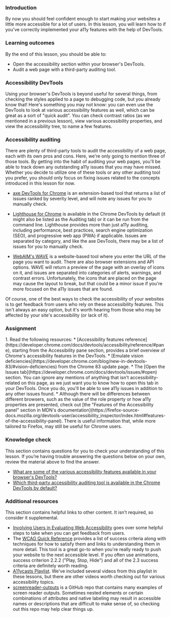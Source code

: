 ### Introduction

By now you should feel confident enough to start making your websites a little more accessible for a lot of users. In this lesson, you will learn how to if you've correctly implemented your a11y features with the help of DevTools.

### Learning outcomes
By the end of this lesson, you should be able to:

* Open the accessibility section within your browser's DevTools.
* Audit a web page with a third-party auditing tool.

### Accessibility DevTools

Using your browser's DevTools is beyond useful for several things, from checking the styles applied to a page to debugging code, but you already know that! Here's something you may not know: you can even use the DevTools to look at various accessibility features as well, which can be great as a sort of "quick audit". You can check contrast ratios (as we mentioned in a previous lesson), view various accessibility properties, and view the accessibility tree, to name a few features.

### Accessibility auditing

There are plenty of third-party tools to audit the accessibility of a web page, each with its own pros and cons. Here, we're only going to mention three of those tools. By getting into the habit of auditing your web pages, you'll be able to track down any outstanding a11y issues that you may have missed. Whether you decide to utilize one of these tools or any other auditing tool you prefer, you should only focus on fixing issues related to the concepts introduced in this lesson for now. 

* [axe DevTools for Chrome](https://chrome.google.com/webstore/detail/axe-devtools-web-accessib/lhdoppojpmngadmnindnejefpokejbdd?hl=en-US) is an extension-based tool that returns a list of issues ranked by severity level, and will note any issues for you to manually check.

* <span id="chrome-default-tool-knowledge-check">[Lighthouse for Chrome](https://developers.google.com/web/tools/lighthouse) is available in the Chrome DevTools by default (it might also be listed as the Auditing tab) or it can be run from the command line. Lighthouse provides more than just a11y auditing, including performance, best practices, search engine optimization (SEO), and progressive web app (PWA) if applicable. Issues are separated by category, and like the axe DevTools, there may be a list of issues for you to manually check.</span>

* [WebAIM's WAVE](https://wave.webaim.org/) is a website-based tool where you enter the URL of the page you want to audit. There are also browser extensions and API options. WAVE will return a preview of the page with an overlay of icons on it, and issues are separated into categories of alerts, warnings, and contrast errors. Unfortunately, the icons that are placed on the page may cause the layout to break, but that could be a minor issue if you're more focused on the a11y issues that are found.

Of course, one of the best ways to check the accessibility of your websites is to get feedback from users who rely on these accessibility features. This isn't always an easy option, but it's worth hearing from those who may be affected by your site's accessibility (or lack of it). 

### Assignment

<div class="lesson-content__panel" markdown="1">
1. Read the following resources:
    * [Accessibility features reference](https://developer.chrome.com/docs/devtools/accessibility/reference/#pane), starting from the Accessibility pane section, provides a brief overview of Chrome's accessibility features in the DevTools. 
    * [Emulate vision deficiencies](https://developer.chrome.com/blog/new-in-devtools-83/#vision-deficiencies) from the Chrome 83 update page. 
    * The [Open the Issues tab](https://developer.chrome.com/docs/devtools/issues/#open) section. You can ignore any mentions of anything that isn't accessibility-related on this page, as we just want you to know how to open this tab in your DevTools. Once you do, you'll be able to see a11y issues in addition to any other issues found.
    * Although there will be differences between different browsers, such as the value of the role property or how a11y properties are presented, check out [the "Features of the Accessibility panel" section in MDN's documentation](https://firefox-source-docs.mozilla.org/devtools-user/accessibility_inspector/index.html#features-of-the-accessibility-panel). There is useful information that, while more tailored to Firefox, may still be useful for Chrome users.
</div>

### Knowledge check

This section contains questions for you to check your understanding of this lesson. If you’re having trouble answering the questions below on your own, review the material above to find the answer.

* [What are some of the various accessibility features available in your browser's DevTools?](https://developer.chrome.com/docs/devtools/accessibility/reference/#pane)
* [Which third-party accessibility auditing tool is available in the Chrome DevTools by default?](#chrome-default-tool-knowledge-check)

### Additional resources

This section contains helpful links to other content. It isn’t required, so consider it supplemental.

* [Involving Users in Evaluating Web Accessibility](https://www.w3.org/WAI/test-evaluate/involving-users/) goes over some helpful steps to take when you can get feedback from users.
* The [WCAG Quick Reference](https://www.w3.org/WAI/WCAG21/quickref/) provides a list of success criteria along with techniques for how to satisfy them and links to understanding them in more detail. This tool is a great go-to when you're really ready to push your website to the next accessible level. If you often use animations, success criterion 2.2.2 ("Play, Stop, Hide") and all of the 2.3 success criteria are definitely worth reading.
* [A11ycasts Playlist](https://www.youtube.com/playlist?list=PLNYkxOF6rcICWx0C9LVWWVqvHlYJyqw7g). We've included several videos from this playlist in these lessons, but there are other videos worth checking out for various accessibility topics.
* [screenreader-outputs](https://github.com/thatblindgeye/screenreader-outputs) is a GitHub repo that contains many examples of screen reader outputs. Sometimes nested elements or certain combinations of attributes and native labeling may result in accessible names or descriptions that are difficult to make sense of, so checking out this repo may help clear things up.
